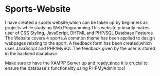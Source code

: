 # Sports-Website
I have created a sports website,which can be taken up by beginners as projects while studying Web Programming.This website primarily makes user of CSS Styling, JavaScript, DHTML and PHP/SQL Database Features
The Website covers 4 sports.A common theme has been applied to design webpages relating to the sport.
A feedback form has been created,which uses JavaScript and PHP/MySQL.The feedback given by the user is stored in the backend daatabase

Make sure to have the XAMPP Server up and ready,since it is crucial to ensure the database's functionality,using PHPMyAdmin tool 
